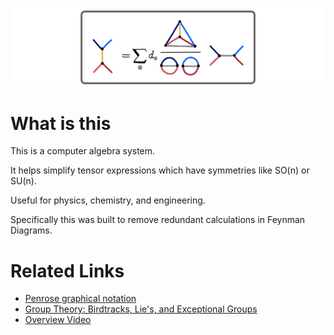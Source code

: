 ![img.png](media/recouple.png)

# What is this

This is a computer algebra system.

It helps simplify tensor expressions which have symmetries like SO(n) or SU(n).

Useful for physics, chemistry, and engineering.

Specifically this was built to remove redundant calculations in Feynman Diagrams.

# Related Links
- [Penrose graphical notation](https://en.wikipedia.org/wiki/Penrose_graphical_notation)
- [Group Theory: Birdtracks, Lie's, and Exceptional Groups](https://birdtracks.eu/version9.0/GroupTheory.pdf)
- [Overview Video](https://www.youtube.com/watch?v=U8F7ORBhbMY)
